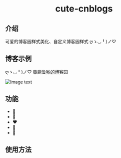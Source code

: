 <div align="center">
  
#  cute-cnblogs

</div>

## 介绍

可爱的博客园样式美化、自定义博客园样式  ღゝ◡╹)ノ♡

## 博客示例

 ღゝ◡╹)ノ♡ [麋鹿鲁哟的博客园](https://www.cnblogs.com/miluluyo/)

![Image text](https://raw.githubusercontent.com/miluluyo/photo_gallery/master/cute-cnblogs.jpg)  

## 功能

* :blue_heart: 
* :purple_heart: 
* :heart: 
* :green_heart: 
* :yellow_heart: 
 
 ## 使用方法


